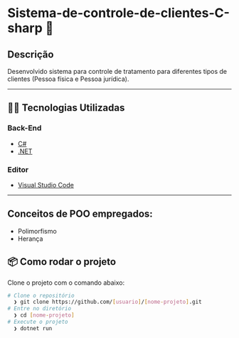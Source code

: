# Sistema-de-controle-de-clientes-C-sharp :jigsaw:

## Descrição
Desenvolvido sistema para controle de tratamento para diferentes tipos de clientes (Pessoa física e Pessoa jurídica).

---
## 👨‍💻️ Tecnologias Utilizadas
### Back-End
- [C#](https://docs.microsoft.com/pt-br/dotnet/csharp/)
- [.NET](https://dotnet.microsoft.com/download)

### Editor
- [Visual Studio Code](https://code.visualstudio.com/)
---
## Conceitos de POO empregados:
- Polimorfismo
- Herança
  
## 📦️ Como rodar o projeto
Clone o projeto com o comando abaixo:
```bash
# Clone o repositório
  ❯ git clone https://github.com/[usuario]/[nome-projeto].git
# Entre no diretório
  ❯ cd [nome-projeto]
# Execute o projeto
  ❯ dotnet run
```
